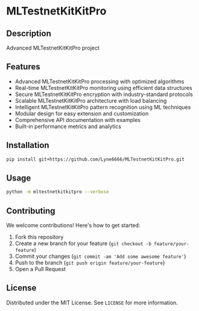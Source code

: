 # MLTestnetKitKitPro

## Description

Advanced MLTestnetKitKitPro project

## Features

- Advanced MLTestnetKitKitPro processing with optimized algorithms
- Real-time MLTestnetKitKitPro monitoring using efficient data structures
- Secure MLTestnetKitKitPro encryption with industry-standard protocols
- Scalable MLTestnetKitKitPro architecture with load balancing
- Intelligent MLTestnetKitKitPro pattern recognition using ML techniques
- Modular design for easy extension and customization
- Comprehensive API documentation with examples
- Built-in performance metrics and analytics
## Installation

```bash
pip install git+https://github.com/Lyne6666/MLTestnetKitKitPro.git
```

## Usage

```bash
python -m mltestnetkitkitpro --verbose
```

## Contributing

We welcome contributions! Here's how to get started:

1. Fork this repository
2. Create a new branch for your feature (`git checkout -b feature/your-feature`)
3. Commit your changes (`git commit -am 'Add some awesome feature'`)
4. Push to the branch (`git push origin feature/your-feature`)
5. Open a Pull Request

## License

Distributed under the MIT License. See `LICENSE` for more information.
